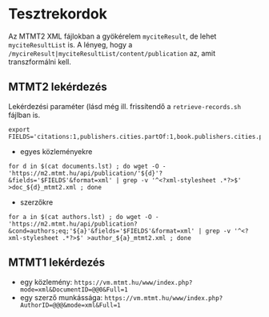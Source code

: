 # Tesztrekordok


Az MTMT2 XML fájlokban a gyökérelem `myciteResult`, de lehet `myciteResultList` is. A lényeg, hogy a `/mycireResult|myciteResultList/content/publication` az, amit transzformálni kell.


## MTMT2 lekérdezés

Lekérdezési paraméter (lásd még ill. frissítendő a `retrieve-records.sh` fájlban is.

```
export FIELDS='citations:1,publishers.cities.partOf:1,book.publishers.cities.partOf:1,journal.publishers.cities.partOf:1,creator.identifiers:1'
```

 - egyes közleményekre

```
for d in $(cat documents.lst) ; do wget -O - 'https://m2.mtmt.hu/api/publication/'${d}'?&fields='$FIELDS'&format=xml' | grep -v '^<?xml-stylesheet .*?>$' >doc_${d}_mtmt2.xml ; done
```

 - szerzőkre

```
for a in $(cat authors.lst) ; do wget -O - 'https://m2.mtmt.hu/api/publication?&cond=authors;eq;'${a}'&fields='$FIELDS'&format=xml' | grep -v '^<?xml-stylesheet .*?>$' >author_${a}_mtmt2.xml ; done
```


## MTMT1 lekérdezés

 - egy közlemény: `https://vm.mtmt.hu/www/index.php?mode=xml&DocumentID=@@0&Full=1`
 - egy szerző munkássága: `https://vm.mtmt.hu/www/index.php?AuthorID=@@@&mode=xml&Full=1`
